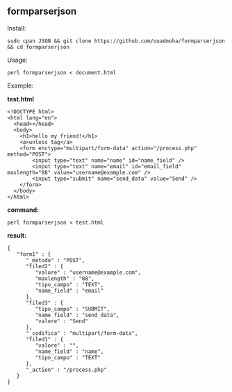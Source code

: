  **formparserjson**
--------------

Install:



    sudo cpan JSON && git clone https://github.com/ouadmoha/formparserjson && cd formparserjson


Usage:

    perl formparserjson < document.html

Example:

**test.html** 

    <!DOCTYPE html>
    <html lang="en">
      <head></head>
      <body>
      	<h1>hello my friend!</h1>
      	<a>unless tag</a>
      	<form enctype="multipart/form-data" action="/process.php" method="POST">
      		<input type="text" name="name" id="name_field" />
      		<input type="text" name="email" id="email_field" maxlength="88" value="username@example.com" />
      		<input type="submit" name="send_data" value="Send" />
      	</form>
      </body>
    </html>

**command:**

    perl formparserjson < test.html


**result:**

    {
       "form1" : {
          "_metodo" : "POST",
          "filed2" : {
             "valore" : "username@example.com",
             "maxlength" : "88",
             "tipo_campo" : "TEXT",
             "name_field" : "email"
          },
          "filed3" : {
             "tipo_campo" : "SUBMIT",
             "name_field" : "send_data",
             "valore" : "Send"
          },
          "_codifica" : "multipart/form-data",
          "filed1" : {
             "valore" : "",
             "name_field" : "name",
             "tipo_campo" : "TEXT"
          },
          "_action" : "/process.php"
       }
    }
